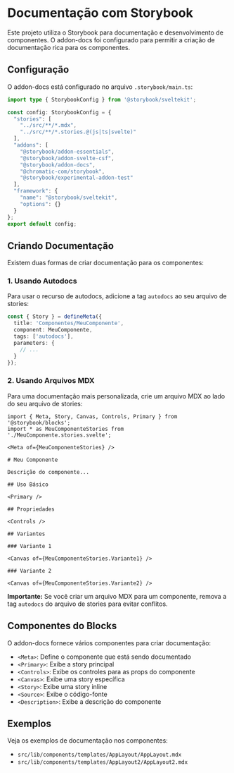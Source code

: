 # Documentação com Storybook

Este projeto utiliza o Storybook para documentação e desenvolvimento de componentes. O addon-docs foi configurado para permitir a criação de documentação rica para os componentes.

## Configuração

O addon-docs está configurado no arquivo `.storybook/main.ts`:

```typescript
import type { StorybookConfig } from '@storybook/sveltekit';

const config: StorybookConfig = {
  "stories": [
    "../src/**/*.mdx",
    "../src/**/*.stories.@(js|ts|svelte)"
  ],
  "addons": [
    "@storybook/addon-essentials",
    "@storybook/addon-svelte-csf",
    "@storybook/addon-docs",
    "@chromatic-com/storybook",
    "@storybook/experimental-addon-test"
  ],
  "framework": {
    "name": "@storybook/sveltekit",
    "options": {}
  }
};
export default config;
```

## Criando Documentação

Existem duas formas de criar documentação para os componentes:

### 1. Usando Autodocs

Para usar o recurso de autodocs, adicione a tag `autodocs` ao seu arquivo de stories:

```typescript
const { Story } = defineMeta({
  title: 'Componentes/MeuComponente',
  component: MeuComponente,
  tags: ['autodocs'],
  parameters: {
    // ...
  }
});
```

### 2. Usando Arquivos MDX

Para uma documentação mais personalizada, crie um arquivo MDX ao lado do seu arquivo de stories:

```mdx
import { Meta, Story, Canvas, Controls, Primary } from '@storybook/blocks';
import * as MeuComponenteStories from './MeuComponente.stories.svelte';

<Meta of={MeuComponenteStories} />

# Meu Componente

Descrição do componente...

## Uso Básico

<Primary />

## Propriedades

<Controls />

## Variantes

### Variante 1

<Canvas of={MeuComponenteStories.Variante1} />

### Variante 2

<Canvas of={MeuComponenteStories.Variante2} />
```

**Importante:** Se você criar um arquivo MDX para um componente, remova a tag `autodocs` do arquivo de stories para evitar conflitos.

## Componentes do Blocks

O addon-docs fornece vários componentes para criar documentação:

- `<Meta>`: Define o componente que está sendo documentado
- `<Primary>`: Exibe a story principal
- `<Controls>`: Exibe os controles para as props do componente
- `<Canvas>`: Exibe uma story específica
- `<Story>`: Exibe uma story inline
- `<Source>`: Exibe o código-fonte
- `<Description>`: Exibe a descrição do componente

## Exemplos

Veja os exemplos de documentação nos componentes:

- `src/lib/components/templates/AppLayout/AppLayout.mdx`
- `src/lib/components/templates/AppLayout2/AppLayout2.mdx`
